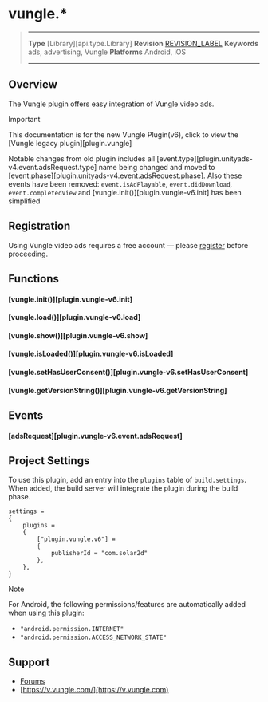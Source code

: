 # vungle.*

> --------------------- ------------------------------------------------------------------------------------------
> __Type__              [Library][api.type.Library]
> __Revision__          [REVISION_LABEL](REVISION_URL)
> __Keywords__          ads, advertising, Vungle
> __Platforms__			Android, iOS
> --------------------- ------------------------------------------------------------------------------------------


## Overview

The Vungle plugin offers easy integration of Vungle video ads.

<div class="guide-notebox-imp">
<div class="notebox-title-imp">Important</div>

This documentation is for the new Vungle Plugin(v6), click to view the [Vungle legacy plugin][plugin.vungle]

Notable changes from old plugin includes all [event.type][plugin.unityads-v4.event.adsRequest.type] name being changed and moved to [event.phase][plugin.unityads-v4.event.adsRequest.phase]. Also these events have been removed: `event.isAdPlayable`, `event.didDownload`, `event.completedView` and [vungle.init()][plugin.vungle-v6.init] has been simplified

</div>

## Registration

Using Vungle video ads requires a free account &mdash; please [register](https://dashboard.vungle.com/dashboard/) before proceeding.


## Functions

#### [vungle.init()][plugin.vungle-v6.init]

#### [vungle.load()][plugin.vungle-v6.load]

#### [vungle.show()][plugin.vungle-v6.show]

#### [vungle.isLoaded()][plugin.vungle-v6.isLoaded]

#### [vungle.setHasUserConsent()][plugin.vungle-v6.setHasUserConsent]

#### [vungle.getVersionString()][plugin.vungle-v6.getVersionString]


## Events

#### [adsRequest][plugin.vungle-v6.event.adsRequest]


## Project Settings

To use this plugin, add an entry into the `plugins` table of `build.settings`. When added, the build server will integrate the plugin during the build phase.

``````{ brush="lua" gutter="false" first-line="1" highlight="[5,6,7,8]" }
settings =
{
	plugins =
	{
		["plugin.vungle.v6"] =
		{
			publisherId = "com.solar2d"
		},
	},		
}
``````

<div class="guide-notebox">
<div class="notebox-title">Note</div>

For Android, the following permissions/features are automatically added when using this plugin:

* `"android.permission.INTERNET"`
* `"android.permission.ACCESS_NETWORK_STATE"`

</div>


## Support

* [Forums](https://forums.solar2d.com/c/solar2d/monetization-in-app-purchases-ads-etc/42)
* [https://v.vungle.com/](https://v.vungle.com)
